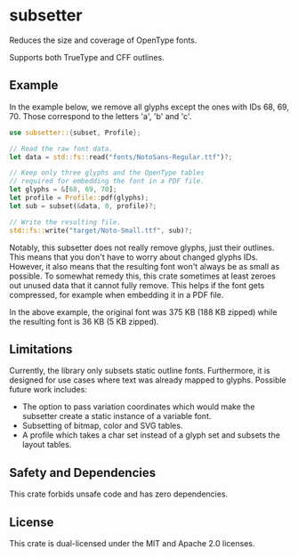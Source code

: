 # subsetter
Reduces the size and coverage of OpenType fonts.

Supports both TrueType and CFF outlines.

## Example
In the example below, we remove all glyphs except the ones with IDs 68, 69, 70.
Those correspond to the letters 'a', 'b' and 'c'.

```rust
use subsetter::{subset, Profile};

// Read the raw font data.
let data = std::fs::read("fonts/NotoSans-Regular.ttf")?;

// Keep only three glyphs and the OpenType tables
// required for embedding the font in a PDF file.
let glyphs = &[68, 69, 70];
let profile = Profile::pdf(glyphs);
let sub = subset(&data, 0, profile)?;

// Write the resulting file.
std::fs::write("target/Noto-Small.ttf", sub)?;
```

Notably, this subsetter does not really remove glyphs, just their outlines. This
means that you don't have to worry about changed glyphs IDs. However, it also
means that the resulting font won't always be as small as possible. To somewhat
remedy this, this crate sometimes at least zeroes out unused data that it cannot
fully remove. This helps if the font gets compressed, for example when embedding
it in a PDF file.

In the above example, the original font was 375 KB (188 KB zipped) while the
resulting font is 36 KB (5 KB zipped).

## Limitations
Currently, the library only subsets static outline fonts. Furthermore, it is
designed for use cases where text was already mapped to glyphs. Possible future
work includes:

- The option to pass variation coordinates which would make the subsetter create
  a static instance of a variable font.
- Subsetting of bitmap, color and SVG tables.
- A profile which takes a char set instead of a glyph set and subsets the
  layout tables.

## Safety and Dependencies
This crate forbids unsafe code and has zero dependencies.

## License
This crate is dual-licensed under the MIT and Apache 2.0 licenses.
